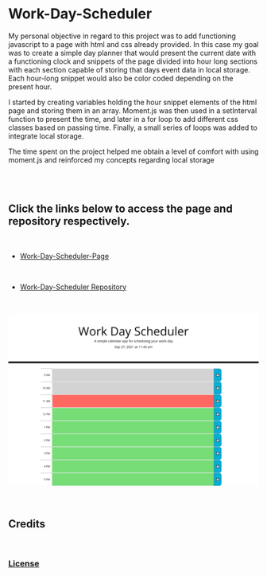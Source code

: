 # Work-Day-Scheduler


<p> My personal objective in regard to this project was to add functioning javascript to a page with html and css already provided. In this case my goal was to create a simple day planner that would present the current date with a functioning clock and snippets of the page divided into hour long sections with each section capable of storing that days event data in local storage. Each hour-long snippet would also be color coded depending on the present hour.
</p>

<p>
I started by creating variables holding the hour snippet elements of the html page and storing them in an array. Moment.js was then used in a setInterval function to present the time, and later in a for loop to add different css classes based on passing time. Finally, a small series of loops was added to integrate local storage.

<p>
 The time spent on the project helped me obtain a level of comfort with using moment.js and reinforced my concepts regarding local storage
</p>

<br>
<br>

## Click the links below to access the page and repository respectively.
<br>

 - [Work-Day-Scheduler-Page](https://andis90.github.io/Work-Day-Scheduler/)
<br>

- [Work-Day-Scheduler Repository](https://github.com/AndiS90/Work-Day-Scheduler/)
<br>

![Screenshot](./assets/images/screenshot.png)

<br>

## **Credits**
 
<br>

### [License](./License.txt)

<br>

